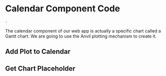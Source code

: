 # Calendar Component Code

```{topic} In this tutorial you will:
- 
```

The calendar component of our web app is actually a specific chart called a Gantt chart. We are going to use the Anvil plotting mechanism to create it.

## Add Plot to Calendar

## Get Chart Placeholder

